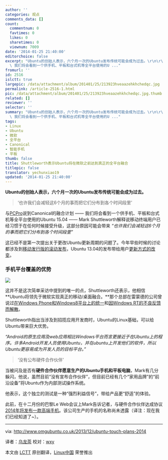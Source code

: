 ```yaml
---
author: ''
categories: 观点
comments_data: []
count:
  commentnum: 0
  favtimes: 0
  likes: 0
  sharetimes: 0
  viewnum: 7009
date: '2014-01-25 21:40:00'
editorchoice: false
excerpt: "Ubuntu的创始人表示，六个月一次的Ubuntu发布传统可能会成为过去。\r\n\r\n也许我们会减轻这6个月的事而把它们分布到各个时间段里\r\n\r\n与PCPro说到Canonical的融合计划
  \ 我们将会看到一个供手机、平板和台式机等全平台使用的U ..."
fromurl: ''
id: 2516
islctt: true
largepic: /data/attachment/album/201401/25/213923hveaazehkhchedqc.jpg
permalink: /article-2516-1.html
pic: /data/attachment/album/201401/25/213923hveaazehkhchedqc.jpg.thumb.jpg
related: []
reviewer: ''
selector: ''
summary: "Ubuntu的创始人表示，六个月一次的Ubuntu发布传统可能会成为过去。\r\n\r\n也许我们会减轻这6个月的事而把它们分布到各个时间段里\r\n\r\n与PCPro说到Canonical的融合计划
  \ 我们将会看到一个供手机、平板和台式机等全平台使用的U ..."
tags:
- Linux
- Ubuntu
- 微软
- 全平台
- Canonical
- 智能手机
- 平板
thumb: false
title: Shuttleworth表示Ubuntu将在微软之前达到真正的全平台融合
titlepic: false
translator: yechunxiao19
updated: '2014-01-25 21:40:00'
---
```


**Ubuntu的创始人表示，六个月一次的Ubuntu发布传统可能会成为过去。**



> 
> ‘也许我们会减轻这6个月的事而把它们分布到各个时间段里’
> 
> 
> 


与[PCPro](http://www.pcpro.co.uk/news/interviews/386080/mark-shuttleworth-interview-taking-ubuntu-beyond-desktops)说到Canonical的融合计划 —— 我们将会看到一个供手机、平板和台式机等全平台使用的Ubuntu 15.04 —— Mark Shuttleworth解释说移动终端用户已经习惯于在任何时候接受升级，这部分原因可能会带来 *“也许我们会减轻这6个月的事而把它们分布到各个时间段里”*


这已经不是第一次提出关于更改Ubuntu更新周期的问题了。今年早些时候的讨论都涉及到[移动发行版的滚动发布](http://www.omgubuntu.co.uk/2013/02/ubuntu-to-discuss-rolling-release-move-at-next-weeks-uds)，Ubuntu 13.04的发布带给用户[更新方式的改变](http://www.omgubuntu.co.uk/2013/08/phased-updates-to-start-rolling-out-for-ubuntu-13-04)。


### 手机平台覆盖的优势


![](/data/attachment/album/201401/25/213923hveaazehkhchedqc.jpg)


这并不是这次简单采访中提到的唯一的点，Shuttleworth还表示，他相信**Ubuntu将领先于微软实现真正的移动/桌面融合。**那个总部在雷蒙德的公司曾说过[在Windows Phone和Windows8平台上的统一](http://blogs.wsj.com/cio/2013/10/24/microsoft-moves-closer-to-mobile-desktop-convergence/)和[因Windows RT的不良反馈而解散](http://www.theguardian.com/technology/2013/nov/26/microsoft-kill-windows-rt-larson-green)。


Shuttleworth指出当涉及到招揽应用开发商时，Ubuntu的Linux基础，可以给Ubuntu带来巨大优势。


*“Android的原生应用及web应用相比Windows平台而言更接近于在Ubuntu上的程序。许多Android开发人员使用Ubuntu，并在ubuntu上开发他们的软件，所以Ubuntu更容易成为开发人员的目标平台。”*



> 
> ‘没有公布硬件合作伙伴’
> 
> 
> 


当被问及是否有**硬件合作伙伴愿意生产的Ubuntu手机和平板电脑**，Mark有几分躲闪，他说，虽然目前“没有宣布合作伙伴”，但目前已经有几个“家用品牌”的“前沿设备”将Ubuntu作为内部测试操作系统。


他表示，这个独立的测试是一种“强烈利益信号”，带给产品更“舒适”的体验。


此前，在十二月份的巴黎Le Web会议上Mark告诉记者，与硬件合作伙伴达成协议[2014年将发布一款高端手机](http://www.omgubuntu.co.uk/2013/12/ubuntu-touch-signs-first-hardware-partner-will-debut-high-end-phone-2014)。该公司生产的手机的名称尚未透露（译注：现在我们已经知道了~）。




---


via: <http://www.omgubuntu.co.uk/2013/12/ubuntu-touch-plans-2014>


译者：[乌龙茶](https://github.com/yechunxiao19) 校对：[wxy](https://github.com/wxy)


本文由 [LCTT](https://github.com/LCTT/TranslateProject) 原创翻译，[Linux中国](http://linux.cn/) 荣誉推出